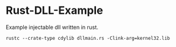 # Rust-DLL-Example
Example injectable dll written in rust.

```
rustc --crate-type cdylib dllmain.rs -Clink-arg=kernel32.lib
```
